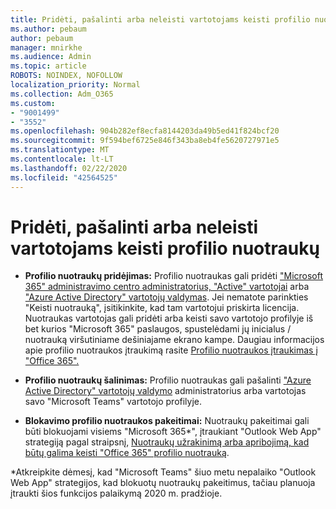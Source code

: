 ```yaml
---
title: Pridėti, pašalinti arba neleisti vartotojams keisti profilio nuotraukų
ms.author: pebaum
author: pebaum
manager: mnirkhe
ms.audience: Admin
ms.topic: article
ROBOTS: NOINDEX, NOFOLLOW
localization_priority: Normal
ms.collection: Adm_O365
ms.custom:
- "9001499"
- "3552"
ms.openlocfilehash: 904b282ef8ecfa8144203da49b5ed41f824bcf20
ms.sourcegitcommit: 9f594bef6725e846f343ba8eb4fe5620727971e5
ms.translationtype: MT
ms.contentlocale: lt-LT
ms.lasthandoff: 02/22/2020
ms.locfileid: "42564525"
---
```

# <a name="add-remove-or-prevent-users-from-changing-profile-photos"></a>Pridėti, pašalinti arba neleisti vartotojams keisti profilio nuotraukų

- **Profilio nuotraukų pridėjimas:** Profilio nuotraukas gali pridėti ["Microsoft 365" administravimo centro administratorius, "Active" vartotojai](https://admin.microsoft.com/Adminportal/Home?source=applauncher#/users) arba ["Azure Active Directory" vartotojų valdymas](https://portal.azure.com/#blade/Microsoft_AAD_IAM/UsersManagementMenuBlade/AllUsers).  Jei nematote parinkties "Keisti nuotrauką", įsitikinkite, kad tam vartotojui priskirta licencija. Nuotraukas vartotojas gali pridėti arba keisti savo vartotojo profilyje iš bet kurios "Microsoft 365" paslaugos, spustelėdami jų inicialus / nuotrauką viršutiniame dešiniajame ekrano kampe. Daugiau informacijos apie profilio nuotraukos įtraukimą rasite [Profilio nuotraukos įtraukimas į "Office 365".](https://support.office.com/article/add-your-profile-photo-to-office-365-2eaf93fd-b3f1-43b9-9cdc-bdcd548435b7)

- **Profilio nuotraukų šalinimas:** Profilio nuotraukas gali pašalinti ["Azure Active Directory" vartotojų valdymo](https://portal.azure.com/#blade/Microsoft_AAD_IAM/UsersManagementMenuBlade/AllUsers) administratorius arba vartotojas savo "Microsoft Teams" vartotojo profilyje.

- **Blokavimo profilio nuotraukos pakeitimai:** Nuotraukų pakeitimai gali būti blokuojami visiems "Microsoft 365*", įtraukiant "Outlook Web App" strategiją pagal straipsnį, [Nuotraukų užrakinimą arba apribojimą, kad būtų galima keisti "Office 365" profilio nuotrauką](https://answers.microsoft.com/en-us/msoffice/forum/msoffice_o365admin-mso_manage/locking-photos-or-restricting-permissions-to/1d19ae4f-de5d-4c3d-a0ad-4b8b8ac32e3d).

*Atkreipkite dėmesį, kad "Microsoft Teams" šiuo metu nepalaiko "Outlook Web App" strategijos, kad blokuotų nuotraukų pakeitimus, tačiau planuoja įtraukti šios funkcijos palaikymą 2020 m. pradžioje.
